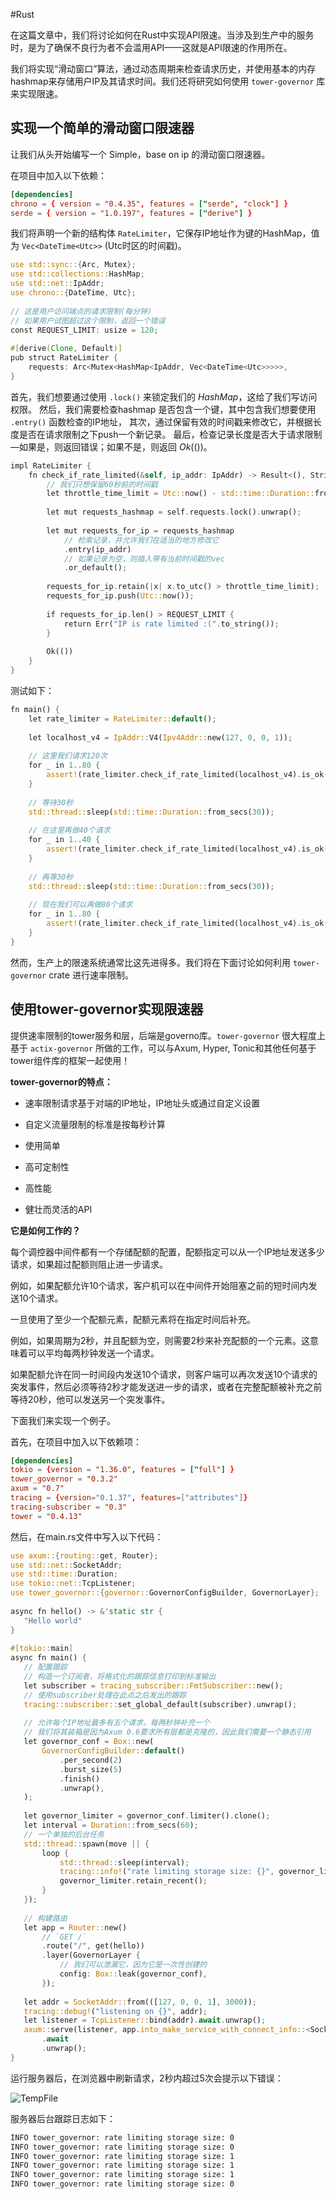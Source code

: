 #Rust 

在这篇文章中，我们将讨论如何在Rust中实现API限速。当涉及到生产中的服务时，是为了确保不良行为者不会滥用API——这就是API限速的作用所在。

我们将实现“滑动窗口”算法，通过动态周期来检查请求历史，并使用基本的内存hashmap来存储用户IP及其请求时间。我们还将研究如何使用 `tower-governor` 库来实现限速。

## 实现一个简单的滑动窗口限速器

让我们从头开始编写一个 Simple，base on ip 的滑动窗口限速器。

在项目中加入以下依赖：

```toml
[dependencies]  
chrono = { version = "0.4.35", features = ["serde", "clock"] }  
serde = { version = "1.0.197", features = ["derive"] }
```

我们将声明一个新的结构体 `RateLimiter`，它保存IP地址作为键的HashMap，值为 `Vec<DateTime<Utc>>` (Utc时区的时间戳)。

```rust
use std::sync::{Arc, Mutex};  
use std::collections::HashMap;  
use std::net::IpAddr;  
use chrono::{DateTime, Utc};  
  
// 这是用户访问端点的请求限制(每分钟)  
// 如果用户试图超过这个限制，返回一个错误  
const REQUEST_LIMIT: usize = 120;  
  
#[derive(Clone, Default)]  
pub struct RateLimiter {  
    requests: Arc<Mutex<HashMap<IpAddr, Vec<DateTime<Utc>>>>>,  
}
```

首先，我们想要通过使用 `.lock()` 来锁定我们的 $HashMap$，这给了我们写访问权限。
然后，我们需要检查hashmap 是否包含一个键，其中包含我们想要使用 `.entry()` 函数检查的IP地址，
其次，通过保留有效的时间戳来修改它，并根据长度是否在请求限制之下push一个新记录。
最后，检查记录长度是否大于请求限制—如果是，则返回错误；如果不是，则返回 $Ok(())$。

```rust
impl RateLimiter {  
    fn check_if_rate_limited(&self, ip_addr: IpAddr) -> Result<(), String> {  
        // 我们只想保留60秒前的时间戳  
        let throttle_time_limit = Utc::now() - std::time::Duration::from_secs(60);  
  
        let mut requests_hashmap = self.requests.lock().unwrap();  
  
        let mut requests_for_ip = requests_hashmap  
            // 检索记录，并允许我们在适当的地方修改它  
            .entry(ip_addr)  
            // 如果记录为空，则插入带有当前时间戳的vec  
            .or_default();  
  
        requests_for_ip.retain(|x| x.to_utc() > throttle_time_limit);  
        requests_for_ip.push(Utc::now());  
  
        if requests_for_ip.len() > REQUEST_LIMIT {  
            return Err("IP is rate limited :(".to_string());  
        }  
  
        Ok(())  
    }  
}
```

测试如下：

```rust
fn main() {  
    let rate_limiter = RateLimiter::default();  
  
    let localhost_v4 = IpAddr::V4(Ipv4Addr::new(127, 0, 0, 1));  
  
    // 这里我们请求120次  
    for _ in 1..80 {  
        assert!(rate_limiter.check_if_rate_limited(localhost_v4).is_ok())  
    }  
  
    // 等待30秒  
    std::thread::sleep(std::time::Duration::from_secs(30));  
  
    // 在这里再做40个请求  
    for _ in 1..40 {  
        assert!(rate_limiter.check_if_rate_limited(localhost_v4).is_ok())  
    }  
  
    // 再等30秒  
    std::thread::sleep(std::time::Duration::from_secs(30));  
  
    // 现在我们可以再做80个请求  
    for _ in 1..80 {  
        assert!(rate_limiter.check_if_rate_limited(localhost_v4).is_ok())  
    }  
}
```

然而，生产上的限速系统通常比这先进得多。我们将在下面讨论如何利用 `tower-governor` crate 进行速率限制。


## 使用tower-governor实现限速器

提供速率限制的tower服务和层，后端是governo库。`tower-governor` 很大程度上基于 `actix-governor` 所做的工作，可以与Axum, Hyper, Tonic和其他任何基于tower组件库的框架一起使用！

**tower-governor的特点：**

- 速率限制请求基于对端的IP地址，IP地址头或通过自定义设置
    
- 自定义流量限制的标准是按每秒计算
    
- 使用简单
    
- 高可定制性
    
- 高性能
    
- 健壮而灵活的API
    

**它是如何工作的？**

每个调控器中间件都有一个存储配额的配置，配额指定可以从一个IP地址发送多少请求，如果超过配额则阻止进一步请求。

例如，如果配额允许10个请求，客户机可以在中间件开始阻塞之前的短时间内发送10个请求。

一旦使用了至少一个配额元素，配额元素将在指定时间后补充。

例如，如果周期为2秒，并且配额为空，则需要2秒来补充配额的一个元素。这意味着可以平均每两秒钟发送一个请求。

如果配额允许在同一时间段内发送10个请求，则客户端可以再次发送10个请求的突发事件，然后必须等待2秒才能发送进一步的请求，或者在完整配额被补充之前等待20秒，他可以发送另一个突发事件。

下面我们来实现一个例子。

首先，在项目中加入以下依赖项：

```toml
[dependencies]  
tokio = {version = "1.36.0", features = ["full"] }  
tower_governor = "0.3.2"  
axum = "0.7"  
tracing = {version="0.1.37", features=["attributes"]}  
tracing-subscriber = "0.3"  
tower = "0.4.13"
```

然后，在main.rs文件中写入以下代码：

```rust
use axum::{routing::get, Router};  
use std::net::SocketAddr;  
use std::time::Duration;  
use tokio::net::TcpListener;  
use tower_governor::{governor::GovernorConfigBuilder, GovernorLayer};  
  
async fn hello() -> &'static str {  
   "Hello world"  
}  
  
#[tokio::main]  
async fn main() {  
   // 配置跟踪  
   // 构造一个订阅者，将格式化的跟踪信息打印到标准输出  
   let subscriber = tracing_subscriber::FmtSubscriber::new();  
   // 使用subscriber处理在此点之后发出的跟踪  
   tracing::subscriber::set_global_default(subscriber).unwrap();  
  
   // 允许每个IP地址最多有五个请求，每两秒钟补充一个  
   // 我们将其装箱是因为Axum 0.6要求所有层都是克隆的，因此我们需要一个静态引用  
   let governor_conf = Box::new(  
       GovernorConfigBuilder::default()  
           .per_second(2)  
           .burst_size(5)  
           .finish()  
           .unwrap(),  
   );  
  
   let governor_limiter = governor_conf.limiter().clone();  
   let interval = Duration::from_secs(60);  
   // 一个单独的后台任务  
   std::thread::spawn(move || {  
       loop {  
           std::thread::sleep(interval);  
           tracing::info!("rate limiting storage size: {}", governor_limiter.len());  
           governor_limiter.retain_recent();  
       }  
   });  
  
   // 构建路由  
   let app = Router::new()  
       // `GET /`   
       .route("/", get(hello))  
       .layer(GovernorLayer {  
           // 我们可以泄漏它，因为它是一次性创建的  
           config: Box::leak(governor_conf),  
       });  
  
   let addr = SocketAddr::from(([127, 0, 0, 1], 3000));  
   tracing::debug!("listening on {}", addr);  
   let listener = TcpListener::bind(addr).await.unwrap();  
   axum::serve(listener, app.into_make_service_with_connect_info::<SocketAddr>())  
       .await  
       .unwrap();  
}
```

运行服务器后，在浏览器中刷新请求，2秒内超过5次会提示以下错误：

![TempFile](https://mmbiz.qpic.cn/mmbiz_jpg/aZSfDXbVYlPNW6Ibnic4vL6ywU01FtZNROnJZvxmkgyILTnVFHkQwnrA065bbicZZQ49PFkwX3rX1Iobokmca3dA/640?wx_fmt=jpeg&from=appmsg&wxfrom=5&wx_lazy=1&wx_co=1)

服务器后台跟踪日志如下：

```sh
INFO tower_governor: rate limiting storage size: 0  
INFO tower_governor: rate limiting storage size: 0  
INFO tower_governor: rate limiting storage size: 1  
INFO tower_governor: rate limiting storage size: 1  
INFO tower_governor: rate limiting storage size: 1  
INFO tower_governor: rate limiting storage size: 0
```